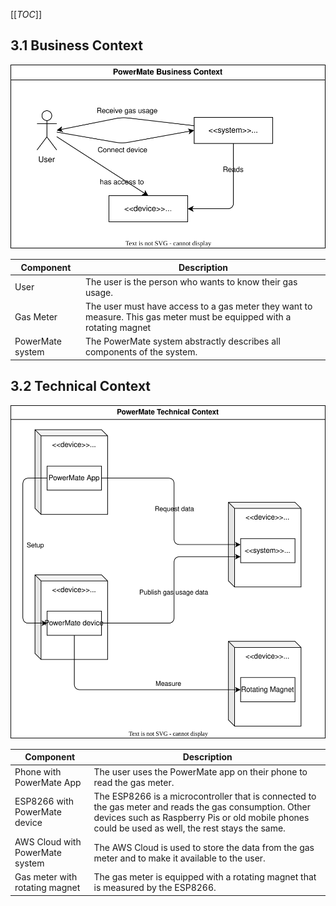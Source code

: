 [[_TOC_]]

## 3.1 Business Context

![](diagrams/3_1_business_context.drawio.svg)

| Component | Description |
| --- | --- |
| User | The user is the person who wants to know their gas usage. |
| Gas Meter | The user must have access to a gas meter they want to measure. This gas meter must be equipped with a rotating magnet |
| PowerMate system | The PowerMate system abstractly describes all components of the system. |

## 3.2 Technical Context

![](diagrams/3_2_technical_context.drawio.svg)

| Component | Description |
| --- | --- |
| Phone with PowerMate App | The user uses the PowerMate app on their phone to read the gas meter. |
| ESP8266 with PowerMate device | The ESP8266 is a microcontroller that is connected to the gas meter and reads the gas consumption. Other devices such as Raspberry Pis or old mobile phones could be used as well, the rest stays the same. |
| AWS Cloud with PowerMate system | The AWS Cloud is used to store the data from the gas meter and to make it available to the user. |
| Gas meter with rotating magnet | The gas meter is equipped with a rotating magnet that is measured by the ESP8266. |
